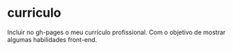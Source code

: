 # curriculo
Incluir no gh-pages o meu currículo profissional. Com o objetivo de mostrar algumas habilidades front-end.
